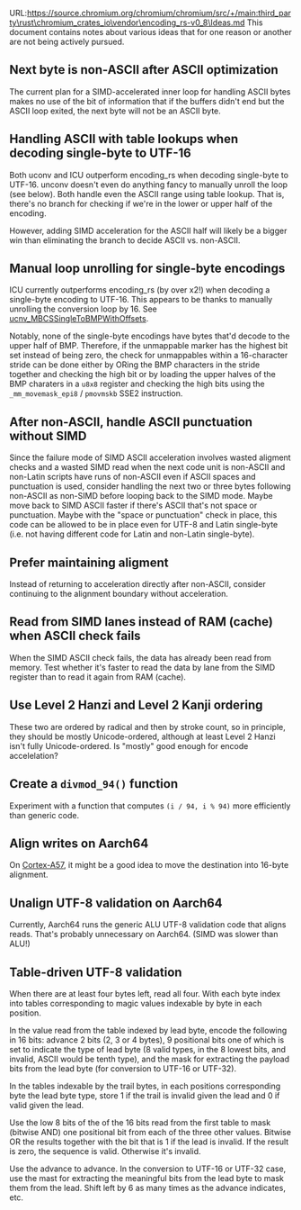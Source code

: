URL:https://source.chromium.org/chromium/chromium/src/+/main:third_party\rust\chromium_crates_io\vendor\encoding_rs-v0_8\Ideas.md
This document contains notes about various ideas that for one reason or another
are not being actively pursued.

## Next byte is non-ASCII after ASCII optimization

The current plan for a SIMD-accelerated inner loop for handling ASCII bytes
makes no use of the bit of information that if the buffers didn't end but the
ASCII loop exited, the next byte will not be an ASCII byte.

## Handling ASCII with table lookups when decoding single-byte to UTF-16

Both uconv and ICU outperform encoding_rs when decoding single-byte to UTF-16.
unconv doesn't even do anything fancy to manually unroll the loop (see below).
Both handle even the ASCII range using table lookup. That is, there's no branch
for checking if we're in the lower or upper half of the encoding.

However, adding SIMD acceleration for the ASCII half will likely be a bigger
win than eliminating the branch to decide ASCII vs. non-ASCII.

## Manual loop unrolling for single-byte encodings

ICU currently outperforms encoding_rs (by over x2!) when decoding a single-byte
encoding to UTF-16. This appears to be thanks to manually unrolling the
conversion loop by 16. See [ucnv_MBCSSingleToBMPWithOffsets][1].

[1]: https://ssl.icu-project.org/repos/icu/icu/tags/release-55-1/source/common/ucnvmbcs.cpp

Notably, none of the single-byte encodings have bytes that'd decode to the
upper half of BMP. Therefore, if the unmappable marker has the highest bit set
instead of being zero, the check for unmappables within a 16-character stride
can be done either by ORing the BMP characters in the stride together and
checking the high bit or by loading the upper halves of the BMP charaters
in a `u8x8` register and checking the high bits using the `_mm_movemask_epi8`
/ `pmovmskb` SSE2 instruction.

## After non-ASCII, handle ASCII punctuation without SIMD

Since the failure mode of SIMD ASCII acceleration involves wasted aligment
checks and a wasted SIMD read when the next code unit is non-ASCII and non-Latin
scripts have runs of non-ASCII even if ASCII spaces and punctuation is used,
consider handling the next two or three bytes following non-ASCII as non-SIMD
before looping back to the SIMD mode. Maybe move back to SIMD ASCII faster if
there's ASCII that's not space or punctuation. Maybe with the "space or
punctuation" check in place, this code can be allowed to be in place even for
UTF-8 and Latin single-byte (i.e. not having different code for Latin and
non-Latin single-byte).

## Prefer maintaining aligment

Instead of returning to acceleration directly after non-ASCII, consider
continuing to the alignment boundary without acceleration.

## Read from SIMD lanes instead of RAM (cache) when ASCII check fails

When the SIMD ASCII check fails, the data has already been read from memory.
Test whether it's faster to read the data by lane from the SIMD register than
to read it again from RAM (cache).

## Use Level 2 Hanzi and Level 2 Kanji ordering

These two are ordered by radical and then by stroke count, so in principle,
they should be mostly Unicode-ordered, although at least Level 2 Hanzi isn't
fully Unicode-ordered. Is "mostly" good enough for encode accelelation?

## Create a `divmod_94()` function

Experiment with a function that computes `(i / 94, i % 94)` more efficiently
than generic code.

## Align writes on Aarch64

On [Cortex-A57](https://stackoverflow.com/questions/45714535/performance-of-unaligned-simd-load-store-on-aarch64/45938112#45938112
), it might be a good idea to move the destination into 16-byte alignment.

## Unalign UTF-8 validation on Aarch64

Currently, Aarch64 runs the generic ALU UTF-8 validation code that aligns
reads. That's probably unnecessary on Aarch64. (SIMD was slower than ALU!)

## Table-driven UTF-8 validation

When there are at least four bytes left, read all four. With each byte
index into tables corresponding to magic values indexable by byte in
each position.

In the value read from the table indexed by lead byte, encode the
following in 16 bits: advance 2 bits (2, 3 or 4 bytes), 9 positional
bits one of which is set to indicate the type of lead byte (8 valid
types, in the 8 lowest bits, and invalid, ASCII would be tenth type),
and the mask for extracting the payload bits from the lead byte
(for conversion to UTF-16 or UTF-32).

In the tables indexable by the trail bytes, in each positions
corresponding byte the lead byte type, store 1 if the trail is
invalid given the lead and 0 if valid given the lead.

Use the low 8 bits of the of the 16 bits read from the first
table to mask (bitwise AND) one positional bit from each of the 
three other values. Bitwise OR the results together with the
bit that is 1 if the lead is invalid. If the result is zero,
the sequence is valid. Otherwise it's invalid.

Use the advance to advance. In the conversion to UTF-16 or
UTF-32 case, use the mast for extracting the meaningful
bits from the lead byte to mask them from the lead. Shift
left by 6 as many times as the advance indicates, etc.
